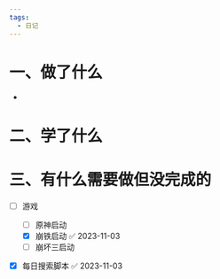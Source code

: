 ```yaml
---
tags:
  - 日记
---
```



# 一、做了什么

- 


# 二、学了什么




# 三、有什么需要做但没完成的
- [ ] 游戏
	- [ ] 原神启动
	- [x] 崩铁启动 ✅ 2023-11-03
	- [ ] 崩坏三启动
- [x] 每日搜索脚本 ✅ 2023-11-03

